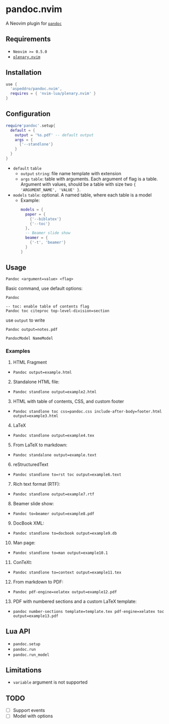 # pandoc.nvim

A Neovim plugin for [`pandoc`](https://pandoc.org)

## Requirements

- `Neovim >= 0.5.0`
- [`plenary.nvim`](https://github.com/nvim-lua/plenary.nvim)

## Installation

```lua
use {
  'aspeddro/pandoc.nvim',
  requires = { 'nvim-lua/plenary.nvim' }
}
```

## Configuration

```lua
require'pandoc'.setup{
  default = {
    output = '%s.pdf' -- default output
    args = {
      {'--standlone'}
    }
  }
}
```

- `default` `table`
  - `output` `string`: file name template with extension
  - `args` `table`: table with arguments. Each argument of flag is a table. Argument with values, should be a table with size two `{ 'ARGUMENT_NAME', 'VALUE' }`.
- `models` `table`: optional. A named table, where each table is a model
  - Example:
    ```lua
    models = {
      paper = {
        {'--biblatex'}
        {'--toc'}
      },
      -- Beamer slide show
      beamer = {
        {'-t', 'beamer'}
      }
    }
    ```

## Usage

`Pandoc <argument=value> <flag>`

Basic command, use default options:

```
Pandoc
```

```
-- toc: enable table of contents flag
Pandoc toc citeproc top-level-division=section
```

use `output` to write

```
Pandoc output=notes.pdf
```

```
PandocModel NameModel
```

### Examples

1. HTML Fragment
  - `Pandoc output=example.html`
2. Standalone HTML file:
  - `Pandoc standlone output=example2.html`
3. HTML with table of contents, CSS, and custom footer
  - `Pandoc standlone toc css=pandoc.css include-after-body=footer.html output=example3.html`
4. LaTeX
  - `Pandoc standlone output=example4.tex`
5. From LaTeX to markdown:
  - `Pandoc standalone output=example.text`
6. reStructuredText
  - `Pandoc standlone to=rst toc output=example6.text`
7. Rich text format (RTF):
  - `Pandoc standlone output=example7.rtf`
8. Beamer slide show:
  - `Pandoc to=beamer output=example8.pdf`
9. DocBook XML:
  - `Pandoc standlone to=docbook output=example9.db`
10. Man page:
  - `Pandoc standlone to=man output=example10.1`
11. ConTeXt:
  - `Pandoc standlone to=context output=example11.tex`
12. From markdown to PDF:
  - `Pandoc pdf-engine=xelatex output=example12.pdf`
13. PDF with numbered sections and a custom LaTeX template:
  - `pandoc number-sections template=template.tex pdf-engine=xelatex toc output=example13.pdf`

## Lua API

- `pandoc.setup`
- `pandoc.run`
- `pandoc.run_model`

## Limitations

- `variable` argument is not supported

## TODO

- [ ] Support events
- [ ] Model with options
